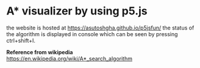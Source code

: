 # A* visualizer by using p5.js
the website is hosted at  https://asutoshgha.github.io/p5jsfun/
the status of the algorithm is displayed in console which can be seen by pressing ctrl+shift+I.

**Reference from wikipedia**
https://en.wikipedia.org/wiki/A*_search_algorithm
